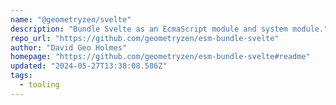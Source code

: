 ```yaml
---
name: "@geometryzen/svelte"
description: "Bundle Svelte as an EcmaScript module and system module."
repo_url: "https://github.com/geometryzen/esm-bundle-svelte"
author: "David Geo Holmes"
homepage: "https://github.com/geometryzen/esm-bundle-svelte#readme"
updated: "2024-05-27T13:38:08.586Z"
tags: 
  - tooling
---
```

